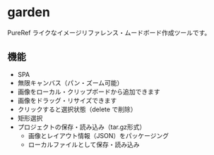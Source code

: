 # garden

PureRef ライクなイメージリファレンス・ムードボード作成ツールです。

## 機能

- SPA
- 無限キャンバス（パン・ズーム可能）
- 画像をローカル・クリップボードから追加できます
- 画像をドラッグ・リサイズできます
- クリックすると選択状態（delete で削除）
- 矩形選択
- プロジェクトの保存・読み込み（tar.gz形式）
  - 画像とレイアウト情報（JSON）をパッケージング
  - ローカルファイルとして保存・読み込み
